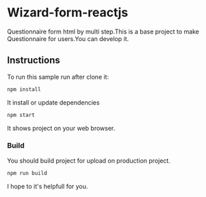 
# Wizard-form-reactjs

Questionnaire form html by multi step.This is a base project to make Questionnaire for users.You can develop it.

## Instructions

To run this sample run after clone it:
```sh
npm install
```
It install or update dependencies
 
```sh
npm start
```
It shows project on your web browser.

### Build

You should build project for upload on production project.
 
```sh
npm run build
```
I hope to it's helpfull for you.
